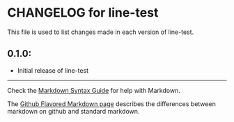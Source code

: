 # CHANGELOG for line-test

This file is used to list changes made in each version of line-test.

## 0.1.0:

* Initial release of line-test

- - -
Check the [Markdown Syntax Guide](http://daringfireball.net/projects/markdown/syntax) for help with Markdown.

The [Github Flavored Markdown page](http://github.github.com/github-flavored-markdown/) describes the differences between markdown on github and standard markdown.
